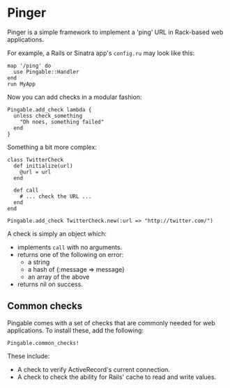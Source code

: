 Pinger
======

Pinger is a simple framework to implement a 'ping' URL in Rack-based web applications.

For example, a Rails or Sinatra app's `config.ru` may look like this:

    map '/ping' do
      use Pingable::Handler
    end
    run MyApp

Now you can add checks in a modular fashion:

    Pingable.add_check lambda {
      unless check_something
        "Oh noes, something failed"
      end
    }

Something a bit more complex:

    class TwitterCheck
      def initialize(url)
        @url = url
      end

      def call
        # ... check the URL ...
      end
    end

    Pingable.add_check TwitterCheck.new(:url => "http://twitter.com/")

A check is simply an object which:

* implements `call` with no arguments.
* returns one of the following on error:
  * a string
  * a hash of {:message => message}
  * an array of the above
* returns nil on success.

Common checks
-------------

Pingable comes with a set of checks that are commonly needed for web applications. To install these, add the following:

    Pingable.common_checks!

These include:

* A check to verify ActiveRecord's current connection.
* A check to check the ability for Rails' cache to read and write values.
